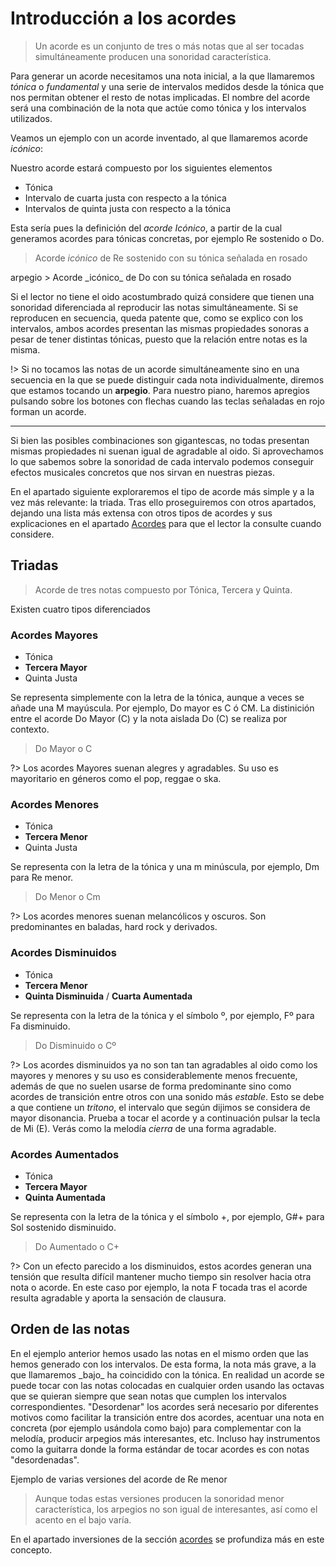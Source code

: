 <h1> Introducción a los acordes </h1>

> Un acorde es un conjunto de tres o más notas que al ser tocadas
simultáneamente producen una sonoridad característica.

Para generar un acorde necesitamos una nota inicial, a la que llamaremos *tónica* o *fundamental* y una serie de intervalos medidos desde la tónica
que nos permitan obtener el resto de notas implicadas. El nombre del acorde será una combinación de la nota que actúe como tónica y los intervalos utilizados.

Veamos un ejemplo con un acorde inventado, al que llamaremos acorde *icónico*:

Nuestro acorde estará compuesto por los siguientes elementos

- Tónica
- Intervalo de cuarta justa con respecto a la tónica
- Intervalos de quinta justa con respecto a la tónica

Esta sería pues la definición del _acorde Icónico_, a partir de la cual generamos
acordes para tónicas concretas, por ejemplo Re sostenido o Do.

<div id ="iconic_0" class="piano_container"></div>

> Acorde _icónico_ de Re sostenido con su tónica señalada en rosado

<div id ="iconic_1" class="piano_container"></div>
arpegio
> Acorde _icónico_ de Do con su tónica señalada en rosado


Si el lector no tiene el oido acostumbrado quizá considere que tienen una
sonoridad diferenciada al reproducir las notas simultáneamente. Si se reproducen
en secuencia, queda patente que, como se explico con los intervalos, ambos acordes presentan las mismas propiedades sonoras a pesar de tener distintas tónicas,
puesto que la relación entre notas es la misma.

!> Si no tocamos las notas de un acorde simultáneamente sino en una secuencia en la que se puede distinguir cada nota individualmente, diremos que estamos tocando un **arpegio**.
Para nuestro piano, haremos apregios pulsando sobre los botones con flechas
cuando las teclas señaladas en rojo forman un acorde.

---

Si bien las posibles combinaciones son gigantescas, no todas presentan mismas propiedades
ni suenan igual de agradable al oido. Si aprovechamos lo que sabemos
sobre la sonoridad de cada intervalo podemos conseguir efectos musicales concretos
que nos sirvan en nuestras piezas.

En el apartado siguiente exploraremos el tipo
de acorde más simple y a la vez más relevante: la triada. Tras ello proseguiremos
con otros apartados, dejando una lista más extensa con otros tipos de acordes y sus explicaciones en el apartado [Acordes](s) para que el lector la consulte cuando considere.

<h2> Triadas </h2>

> Acorde de tres notas compuesto por Tónica, Tercera y Quinta.

Existen cuatro tipos diferenciados

<h3> Acordes Mayores </h3>

- Tónica
- **Tercera Mayor**
- Quinta Justa

Se representa simplemente con la letra de la tónica,
aunque a veces se añade una M mayúscula. Por ejemplo, Do mayor es C ó CM. La distinición entre el acorde Do Mayor (C) y la nota aislada Do (C) se realiza por contexto.

<div id ="piano_2" class="piano_container"></div>

> Do Mayor o C

?> Los acordes Mayores suenan alegres y agradables. Su uso es mayoritario en
géneros como el pop, reggae o ska.

<h3> Acordes Menores </h3>

- Tónica
- **Tercera Menor**
- Quinta Justa

Se representa con la letra de la tónica y una m minúscula,
por ejemplo, Dm para Re menor.

<div id ="piano_3" class="piano_container"></div>

> Do Menor o Cm

?> Los acordes menores suenan melancólicos y oscuros. Son predominantes
en baladas, hard rock y derivados.

<h3> Acordes Disminuidos </h3>

- Tónica
- **Tercera Menor**
- **Quinta Disminuida** / **Cuarta Aumentada**

Se representa con la letra de la tónica y el símbolo º,
por ejemplo, Fº para Fa disminuido.

<div id ="piano_4" class="piano_container"></div>

> Do Disminuido o Cº

?> Los acordes disminuidos ya no son tan tan agradables al oido como los
mayores y menores y su uso es considerablemente menos frecuente, además de que no
suelen usarse de forma predominante sino como acordes de transición entre
otros con una sonido más _estable_. Esto se debe a que contiene un _tritono_, el
intervalo que según dijimos se considera de mayor disonancia. Prueba a tocar el
acorde y a continuación pulsar la tecla de Mi (E). Verás como la melodía _cierra_
de una forma agradable.

<h3> Acordes Aumentados </h3>

- Tónica
- **Tercera Mayor**
- **Quinta Aumentada**

Se representa con la letra de la tónica y el símbolo +,
por ejemplo, G#+ para Sol sostenido disminuido.

<div id ="piano_5" class="piano_container"></div>

> Do Aumentado o C+

?> Con un efecto parecido a los disminuidos, estos acordes generan una tensión
que resulta difícil mantener mucho tiempo sin resolver hacia otra nota o acorde.
En este caso por ejemplo, la nota F tocada tras el acorde resulta agradable y
aporta la sensación de clausura.

<h2> Orden de las notas </h2>
En el ejemplo anterior hemos usado las notas en el mismo orden que las hemos generado
con los intervalos. De esta forma, la nota más grave, a la que llamaremos _bajo_
ha coincidido con la tónica. En realidad un acorde se puede tocar con las notas
colocadas en cualquier orden usando las octavas que se quieran siempre que sean
notas que cumplen los intervalos correspondientes. "Desordenar" los acordes
será necesario por diferentes motivos como facilitar la transición entre dos acordes,
acentuar una nota en concreta (por ejemplo usándola como bajo) para complementar
con la melodía, producir arpegios más interesantes, etc. Incluso hay instrumentos como la guitarra donde la forma estándar de tocar acordes es con notas "desordenadas".

Ejemplo de varias versiones del acorde de Re menor

<div id ="d_1" class="piano_container"></div>

<div id ="d_2" class="piano_container"></div>

<div id ="d_3" class="piano_container"></div>

<div id ="d_4" class="piano_container"></div>

> Aunque todas estas versiones producen la sonoridad menor característica,
los arpegios no son igual de interesantes, así como el acento en
el bajo varía.

En el apartado inversiones de la sección [acordes]() se profundiza más en este
concepto.

<link rel="stylesheet" href="PianoGenerator/style.css">
<script>
piano({
    tag: "iconic_0",
    octaves: 1,
    names: "all",
    number: "relevant",
    tonic: "D#",
    relevant: {
        "D#"  : { color: "violet" },
        "G#"  : { color: "orange" },
        "A#"  : { color: "orange" },
    },
    pressed: ["D#", "G#", "A#"],
    controls: ["sync", "spring"]
});
piano({
    tag: "iconic_1",
    octaves: 1,
    names: "all",
    number: "relevant",
    tonic: "C",
    relevant: {
        "C"  : { color: "violet" },
        "F"  : { color: "orange" },
        "G"  : { color: "orange" },
    },
    pressed: ["C", "F", "G"],
    controls: ["sync", "spring"]
});
piano({
    tag: "piano_2",
    octaves: 2,
    names: "all",
    tonic: "C",
    pressed: ["C", "E", "G", "C"],
    number: "pressed",
    controls: ["sync", "spring"]
});
piano({
    tag: "piano_3",
    octaves: 2,
    names: "all",
    tonic: "C",
    pressed: ["C", "D#", "G", "C"],
    number: "pressed",
    controls: ["sync", "spring"]
});
piano({
    tag: "piano_4",
    octaves: 2,
    names: "all",
    tonic: "C",
    pressed: ["C", "D#", "F#", "C"],
    number: "pressed",
    controls: ["sync", "spring"]
});
piano({
    tag: "piano_5",
    octaves: 2,
    names: "all",
    tonic: "C",
    pressed: ["C", "E", "G#", "C"],
    number: "pressed",
    controls: ["sync", "spring"]
});
piano({
    tag: "d_1",
    octaves: 2,
    names: "all",
    tonic: "D",
    pressed: ["D", "F", "A", "D"],
    number: "pressed",
    controls: ["sync", "spring", "up", "down"]
});
piano({
    tag: "d_2",
    octaves: 2,
    names: "all",
    tonic: "D",
    pressed: ["F", "A", "D", "A"],
    number: "pressed",
    controls: ["sync", "spring", "up", "down"]
});
piano({
    tag: "d_3",
    octaves: 2,
    names: "all",
    tonic: "D",
    pressed: ["A", "D", "F", "A"],
    number: "pressed",
    controls: ["sync", "spring", "up", "down"]
});
piano({
    tag: "d_4",
    octaves: 2,
    names: "all",
    tonic: "D",
    pressed: ["D", "F", "A", "A"],
    number: "pressed",
    controls: ["sync", "spring", "up", "down"]
});
</script>